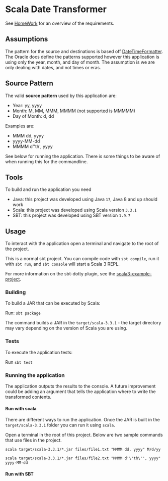 # Scala Date Transformer

See [HomeWork](HomeWork.md) for an overview of the requirements.

## Assumptions

The pattern for the source and destinations is based off [DateTimeFormatter](https://docs.oracle.com/en/java/javase/17/docs/api/java.base/java/time/format/DateTimeFormatter.html).
The Oracle docs define the patterns supported however this application is using only the year, month, and day of month.
The assumption is we are only dealing with dates, and not times or eras.

## Source Pattern

The valid **source pattern** used by this application are: 
* Year: yy, yyyy
* Month: M, MM, MMM, MMMM (not supported is MMMMM) 
* Day of Month: d, dd

Examples are:
* MMM dd, yyyy
* yyyy-MM-dd
* MMMM d''th', yyyy

See below for running the application.  There is some things to be aware of when running this for the commandline.

## Tools

To build and run the application you need

* Java: this project was developed using Java `17`, Java 8 and up should work
* Scala: this project was developed using Scala version `3.3.1`
* SBT: this project was developed using SBT version `1.9.7`


## Usage

To interact with the application open a terminal and navigate to the root of the project.

This is a normal sbt project. You can compile code with `sbt compile`, run it with `sbt run`, and `sbt console`
will start a Scala 3 REPL.

For more information on the sbt-dotty plugin, see the
[scala3-example-project](https://github.com/scala/scala3-example-project/blob/main/README.md).

### Building

To build a JAR that can be executed by Scala:

Run: `sbt package`

The command builds a JAR in the `target/scala-3.3.1` - the target directory may vary depending on the version of Scala you are using.

### Tests

To execute the application tests:

Run `sbt test`

### Running the application

The application outputs the results to the console.  A future improvement could be adding an argument that tells the 
application where to write the transformed contents.

#### Run with scala
There are different ways to run the application.  Once the JAR is built in the `target/scala-3.3.1` folder you 
can run it using `scala`.  

Open a terminal in the root of this project.  Below are two sample commands that use files in the project.

`scala target/scala-3.3.1/*.jar files/file1.txt "MMMM dd, yyyy" M/d/yy`

`scala target/scala-3.3.1/*.jar files/file2.txt "MMMM d'\'th\'', yyyy" yyyy-MM-dd`

#### Run with SBT


